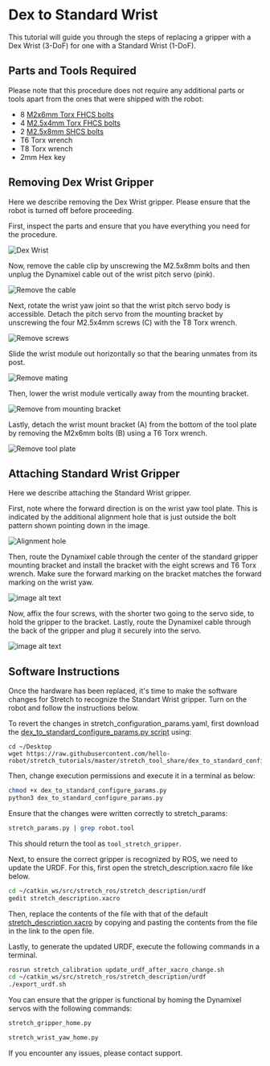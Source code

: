 # Dex to Standard Wrist
This tutorial will guide you through the steps of replacing a gripper with a Dex Wrist (3-DoF) for one with a Standard Wrist (1-DoF).

## Parts and Tools Required
Please note that this procedure does not require any additional parts or tools apart from the ones that were shipped with the robot:

- 8 [M2x6mm Torx FHCS bolts](https://www.mcmaster.com/90236A104/)
- 4 [M2.5x4mm Torx FHCS bolts](https://www.mcmaster.com/92703A448/)
- 2 [M2.5x8mm SHCS bolts](https://www.mcmaster.com/91290A102/)
- T6 Torx wrench
- T8 Torx wrench
- 2mm Hex key

## Removing Dex Wrist Gripper
Here we describe removing the Dex Wrist gripper. Please ensure that the robot is turned off before proceeding.

First, inspect the parts and ensure that you have everything you need for the procedure.

![Dex Wrist](https://raw.githubusercontent.com/hello-robot/stretch_hardware_guides/master/docs/images/dex_wrist_cable_detail.png)

Now, remove the cable clip by unscrewing the M2.5x8mm bolts and then unplug the Dynamixel cable out of the wrist pitch servo (pink).

![Remove the cable](https://raw.githubusercontent.com/hello-robot/stretch_hardware_guides/master/docs/images/dex_wrist_cable_route_rs.png)

Next, rotate the wrist yaw joint so that the wrist pitch servo body is accessible. Detach the pitch servo from the mounting bracket by unscrewing the four M2.5x4mm screws (C) with the T8 Torx wrench.

![Remove screws](https://raw.githubusercontent.com/hello-robot/stretch_hardware_guides/master/docs/images/dex_wrist_pitch_bracket_attach_rs.png)

Slide the wrist module out horizontally so that the bearing unmates from its post.

![Remove mating](https://raw.githubusercontent.com/hello-robot/stretch_hardware_guides/master/docs/images/dex_wrist_roll_install2_rs.png)

Then, lower the wrist module vertically away from the mounting bracket.

![Remove from mounting bracket](https://raw.githubusercontent.com/hello-robot/stretch_hardware_guides/master/docs/images/dex_wrist_roll_install_rs.png)

Lastly, detach the wrist mount bracket (A) from the bottom of the tool plate by removing the M2x6mm bolts (B) using a T6 Torx wrench.

![Remove tool plate](https://raw.githubusercontent.com/hello-robot/stretch_hardware_guides/master/docs/images/dex_wrist_bracket_install_rs.png)

## Attaching Standard Wrist Gripper
Here we describe attaching the Standard Wrist gripper.

First, note where the forward direction is on the wrist yaw tool plate. This is indicated by the additional alignment hole that is just outside the bolt pattern shown pointing down in the image.

![Alignment hole](https://raw.githubusercontent.com/hello-robot/stretch_hardware_guides/master/docs/images/dex_wrist_C_rs.png)

Then, route the Dynamixel cable through the center of the standard gripper mounting bracket and install the bracket with the eight screws and T6 Torx wrench. Make sure the forward marking on the bracket matches the forward marking on the wrist yaw.

![image alt text](https://raw.githubusercontent.com/hello-robot/stretch_hardware_guides/master/docs/images/re2/gripper_mount_a_rs.png)

Now, affix the four screws, with the shorter two going to the servo side, to hold the gripper to the bracket. Lastly, route the Dynamixel cable through the back of the gripper and plug it securely into the servo.

![image alt text](https://raw.githubusercontent.com/hello-robot/stretch_hardware_guides/master/docs/images/re2/gripper_mount_b_rs.png)

## Software Instructions
Once the hardware has been replaced, it's time to make the software changes for Stretch to recognize the Standart Wrist gripper. Turn on the robot and follow the instructions below.

To revert the changes in stretch_configuration_params.yaml, first download the [dex_to_standard_configure_params.py script](https://github.com/hello-robot/stretch_tutorials/blob/master/stretch_tool_share/dex_to_standard_configure_params.py) using:
```{. bash .shell-prompt}
cd ~/Desktop
wget https://raw.githubusercontent.com/hello-robot/stretch_tutorials/master/stretch_tool_share/dex_to_standard_configure_params.py
```

Then, change execution permissions and execute it in a terminal as below: 

```{.bash .shell-prompt}
chmod +x dex_to_standard_configure_params.py
python3 dex_to_standard_configure_params.py
```

Ensure that the changes were written correctly to stretch_params:
```{.bash .shell-prompt}
stretch_params.py | grep robot.tool
```

This should return the tool as `tool_stretch_gripper`.

Next, to ensure the correct gripper is recognized by ROS, we need to update the URDF. For this, first open the stretch_description.xacro file like below.

```{.bash .shell-prompt}
cd ~/catkin_ws/src/stretch_ros/stretch_description/urdf
gedit stretch_description.xacro
```

Then, replace the contents of the file with that of the default [stretch_description.xacro](https://github.com/hello-robot/stretch_ros/blob/master/stretch_description/urdf/stretch_description.xacro) by copying and pasting the contents from the file in the link to the open file.

Lastly, to generate the updated URDF, execute the following commands in a terminal.

```{.bash .shell-prompt}
rosrun stretch_calibration update_urdf_after_xacro_change.sh
cd ~/catkin_ws/src/stretch_ros/stretch_description/urdf
./export_urdf.sh
```

You can ensure that the gripper is functional by homing the Dynamixel servos with the following commands:

```{.bash .shell-prompt}
stretch_gripper_home.py
```

```{.bash .shell-prompt}
stretch_wrist_yaw_home.py
```

If you encounter any issues, please contact support.